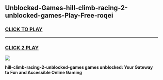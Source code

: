 
## Unblocked-Games-hill-climb-racing-2-unblocked-games-Play-Free-roqei
<h3>
<a href="https://premium76.site?title=hill-climb-racing-2-unblocked-games&ref=17A">CLICK TO PLAY</a></h3>
<hr>

<h3>
<a href="https://premium76.site?title=hill-climb-racing-2-unblocked-games&ref=17A">CLICK 2 PLAY</a>
  
</h3>

<a href="https://premium76.site?title=hill-climb-racing-2-unblocked-games&ref=17A"><img src="https://clearcache.store/games.png"></a>


**hill-climb-racing-2-unblocked-games games unblocked: Your Gateway to Fun and Accessible Online Gaming**
